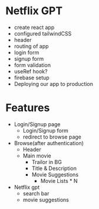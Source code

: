 # Netflix GPT
- create react app
- configured tailwindCSS
- header
- routing of app
- login form
- signup form
- form validation
- useRef hook?
- firebase setup
- Deploying our app to production

# Features
- Login/Signup page
    - Login/Signup form
    - redirect to browse page
- Browse(after authentication)
    - Header
    - Main movie
        - Trailor in BG
        - Title & Description
        - Movie Suggestions
            - Movie Lists * N
- Netflix gpt
    - search bar
    - movie suggestions